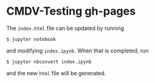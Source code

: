 CMDV-Testing gh-pages
=====================

The `index.html` file can be updated by running

    $ jupyter notebook

and modifying `index.ipynb`.  When that is completed, run

    $ jupyter nbconvert index.ipynb

and the new `html` file will be generated.
